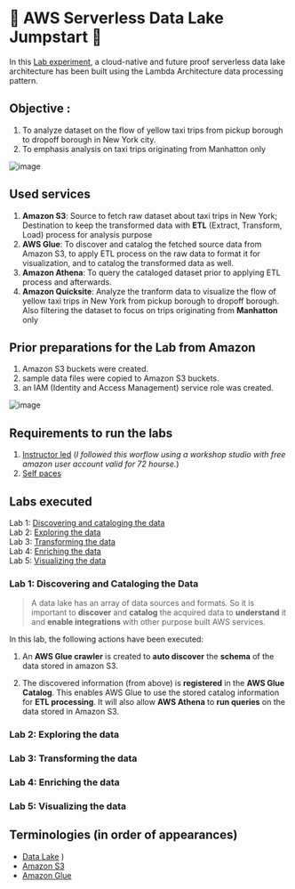 # :star2: AWS Serverless Data Lake Jumpstart :star2:

In this [Lab experiment](https://catalog.us-east-1.prod.workshops.aws/workshops/276faf92-bffc-4843-8a8e-8078add48194/en-US),  a cloud-native and future proof serverless data lake architecture has been built using the Lambda Architecture data processing pattern.

## Objective :
1. To analyze dataset on the flow of yellow taxi trips from pickup borough to dropoff borough in New York city.
2. To emphasis analysis on taxi trips originating from Manhatton only

![image](https://github.com/user-attachments/assets/5b880093-4866-4927-945c-1da8a891aa18)


## Used services
1. **Amazon S3**: Source to fetch raw dataset about taxi trips in New York; Destination to keep the transformed data with **ETL** (Extract, Transform, Load) process for analysis purpose
2. **AWS Glue**: To discover and catalog the fetched source data from Amazon S3, to apply ETL process on the raw data to format it for visualization, and to catalog the transformed data as well.
4. **Amazon Athena**: To query the cataloged dataset prior to applying ETL process and afterwards.
5. **Amazon Quicksite**: Analyze the tranform data to visualize the flow of yellow taxi trips in New York from pickup borough to dropoff borough. Also filtering the dataset to focus on trips originating from **Manhatton** only

## Prior preparations for the Lab from Amazon
1. Amazon S3 buckets were created.
2. sample data files were copied to Amazon S3 buckets.
3. an IAM (Identity and Access Management) service role was created.

![image](https://github.com/user-attachments/assets/f086e6c7-6c39-4be1-be1c-0ab3b5b81eee)

## Requirements to run the labs
1. [Instructor led](https://catalog.us-east-1.prod.workshops.aws/workshops/276faf92-bffc-4843-8a8e-8078add48194/en-US/10-getting-started/11-workshop-studio/aws-event) (_I followed this worflow using a workshop studio with free amazon user account valid for 72 hourse._)
2. [Self paces](https://catalog.us-east-1.prod.workshops.aws/workshops/276faf92-bffc-4843-8a8e-8078add48194/en-US/10-getting-started/12-own-account)

## Labs executed
Lab 1: [Discovering and cataloging the data](https://github.com/Nazarah/aws-serverless-datalake-jumpstart/blob/main/README.md#lab-1-discovering-and-cataloging-the-data) </br>
Lab 2: [Exploring the data](https://github.com/Nazarah/aws-serverless-datalake-jumpstart/blob/main/README.md#lab-2-exploring-the-data) </br>
Lab 3: [Transforming the data](https://github.com/Nazarah/aws-serverless-datalake-jumpstart/blob/main/README.md#lab-3-transforming-the-data) </br>
Lab 4: [Enriching the data](https://github.com/Nazarah/aws-serverless-datalake-jumpstart/blob/main/README.md#lab-4-enriching-the-data) </br>
Lab 5: [Visualizing the data](https://github.com/Nazarah/aws-serverless-datalake-jumpstart/blob/main/README.md#lab-2-visualizing-the-data) </br>

### Lab 1: Discovering and Cataloging the Data

> A data lake has an array of data sources and formats. So it is important to **discover** and **catalog** the acquired data to **understand** it and **enable integrations** with other purpose built AWS services.

In this lab, the following actions have been executed:
1. An **AWS Glue crawler** is created to **auto discover** the **schema** of the data stored in amazon S3.</br>


2. The discovered information (from above) is **registered** in the **AWS Glue Catalog**. This enables AWS Glue to use the stored catalog information for **ETL processing**. It will also allow **AWS Athena** to **run queries** on the data stored in Amazon S3.

### Lab 2: Exploring the data

### Lab 3: Transforming the data

### Lab 4: Enriching the data

### Lab 5: Visualizing the data



## Terminologies (in order of appearances)
- [Data Lake](https://catalog.us-east-1.prod.workshops.aws/workshops/276faf92-bffc-4843-8a8e-8078add48194/en-US/10-getting-started#what-is-a-data-lake)
)
- [Amazon S3](https://catalog.us-east-1.prod.workshops.aws/workshops/276faf92-bffc-4843-8a8e-8078add48194/en-US/10-getting-started#introducing-amazon-s3)
- [Amazon Glue](https://catalog.us-east-1.prod.workshops.aws/workshops/276faf92-bffc-4843-8a8e-8078add48194/en-US/20-cataloging-data#introducing-aws-glue)



